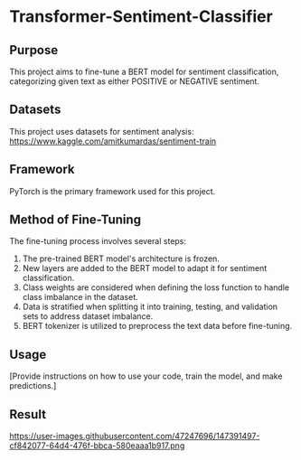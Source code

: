# Transformer-Sentiment-Classifier

## Purpose
This project aims to fine-tune a BERT model for sentiment classification, categorizing given text as either POSITIVE or NEGATIVE sentiment.

## Datasets
This project uses datasets for sentiment analysis: https://www.kaggle.com/amitkumardas/sentiment-train

## Framework
PyTorch is the primary framework used for this project.

## Method of Fine-Tuning
The fine-tuning process involves several steps:
1. The pre-trained BERT model's architecture is frozen.
2. New layers are added to the BERT model to adapt it for sentiment classification.
3. Class weights are considered when defining the loss function to handle class imbalance in the dataset.
4. Data is stratified when splitting it into training, testing, and validation sets to address dataset imbalance.
5. BERT tokenizer is utilized to preprocess the text data before fine-tuning.

## Usage
[Provide instructions on how to use your code, train the model, and make predictions.]

## Result
https://user-images.githubusercontent.com/47247696/147391497-cf842077-64d4-476f-bbca-580eaaa1b917.png

